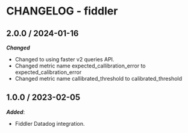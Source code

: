 # CHANGELOG - fiddler

## 2.0.0 / 2024-01-16

***Changed***

* Changed to using faster v2 queries API.
* Changed metric name expected_callibration_error to expected_calibration_error
* Changed metric name callibrated_threshold to calibrated_threshold

## 1.0.0 / 2023-02-05

***Added***:

* Fiddler Datadog integration.
